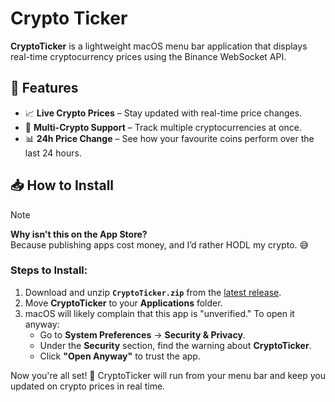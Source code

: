 # Crypto Ticker

**CryptoTicker** is a lightweight macOS menu bar application that displays real-time cryptocurrency prices using the Binance WebSocket API.

## 🚀 Features

- 📈 **Live Crypto Prices** – Stay updated with real-time price changes.
- 🔀 **Multi-Crypto Support** – Track multiple cryptocurrencies at once.
- 📊 **24h Price Change** – See how your favourite coins perform over the last 24 hours.

## 📥 How to Install

> [!NOTE]
> **Why isn't this on the App Store?**  
> Because publishing apps cost money, and I’d rather HODL my crypto. 😅

### Steps to Install:

1. Download and unzip **`CryptoTicker.zip`** from the [latest release](https://github.com/AttackOnMorty/crypto-ticker/releases).
2. Move **CryptoTicker** to your **Applications** folder.
3. macOS will likely complain that this app is "unverified." To open it anyway:
   - Go to **System Preferences** → **Security & Privacy**.
   - Under the **Security** section, find the warning about **CryptoTicker**.
   - Click **"Open Anyway"** to trust the app.

Now you're all set! 🚀 CryptoTicker will run from your menu bar and keep you updated on crypto prices in real time.
